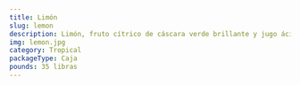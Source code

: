 ```yaml
---
title: Limón
slug: lemon
description: Limón, fruto cítrico de cáscara verde brillante y jugo ácido refrescante. Fuente de ácido cítrico y compuestos bioactivos, clave en cocinas premium y remedios naturales. Cultivado bajo el sol dominicano, su sabor vibrante impulsa bienestar y enriquece desde cócteles hasta postres de alta rotación.
img: lemon.jpg
category: Tropical
packageType: Caja
pounds: 35 libras
---
```

